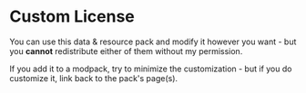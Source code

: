# Custom License

You can use this data & resource pack and modify it however you want - but you **cannot** redistribute either of them without my permission.

If you add it to a modpack, try to minimize the customization - but if you do customize it, link back to the pack's page(s).